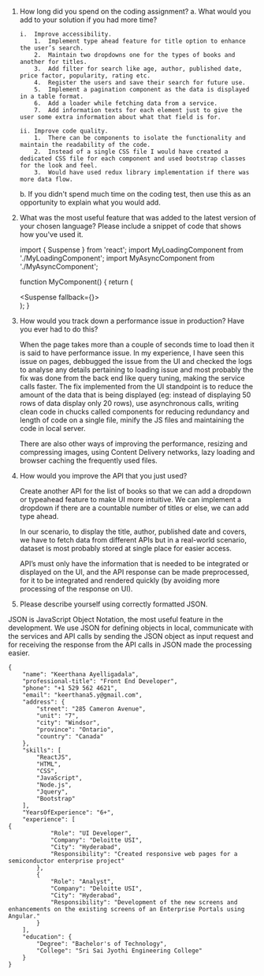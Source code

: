 1.	How long did you spend on the coding assignment? 
    a.	What would you add to your solution if you had more time?

        i.	Improve accessibility. 
            1.	Implement type ahead feature for title option to enhance the user’s search.
            2.	Maintain two dropdowns one for the types of books and another for titles. 
            3.	Add filter for search like age, author, published date, price factor, popularity, rating etc. 
            4.	Register the users and save their search for future use. 
            5.	Implement a pagination component as the data is displayed in a table format.
            6.	Add a loader while fetching data from a service.
            7.  Add information texts for each element just to give the user some extra information about what that field is for.

        ii.	Improve code quality.
            1.	There can be components to isolate the functionality and maintain the readability of the code.
            2.	Instead of a single CSS file I would have created a dedicated CSS file for each component and used bootstrap classes for the look and feel.
            3.	Would have used redux library implementation if there was more data flow. 

    b.	If you didn't spend much time on the coding test, then use this as an opportunity to explain what you would add.

2.	What was the most useful feature that was added to the latest version of your chosen language? Please include a snippet of code that shows how you've used it.

    import { Suspense } from 'react';
    import MyLoadingComponent from './MyLoadingComponent';
    import MyAsyncComponent from './MyAsyncComponent';

    function MyComponent() {
    return (
        <div>
        <Suspense fallback={<MyLoadingComponent />}>
            <MyAsyncComponent />
        </Suspense>
        </div>
    );
    }

3.	How would you track down a performance issue in production? Have you ever had to do this?

    When the page takes more than a couple of seconds time to load then it is said to have performance issue. In my experience, I have seen this issue on pages, debbugged the issue from the UI and checked the logs to analyse any details pertaining to loading issue and most probably the fix was done from the back end like query tuning, making the service calls faster. The fix implemented from the UI standpoint is to reduce the amount of the data that is being displayed (eg: instead of displaying 50 rows of data display only 20 rows), use asynchronous calls, writing clean code in chucks called components for reducing redundancy and length of code on a single file, minify the JS files and maintaining the code in local server. 

    There are also other ways of improving the performance, resizing and
    compressing images, using Content Delivery networks, lazy loading and browser caching the frequently used files.

4.	How would you improve the API that you just used?

    Create another API for the list of books so that we can add a dropdown or typeahead feature to make UI more intuitive.  We can implement a dropdown if there are a countable number of titles or else, we can add type ahead. 

    In our scenario, to display the title, author, published date and covers, we have to fetch data from different APIs but in a real-world scenario, dataset is most probably stored at single place for easier access. 

    API’s must only have the information that is needed to be integrated or displayed on the UI, and the API response can be made preprocessed, for it to be integrated and rendered quickly (by avoiding more processing of the response on UI). 
	
5.	Please describe yourself using correctly formatted JSON.

JSON is JavaScript Object Notation, the most useful feature in the development.
We use JSON for defining objects in local, communicate with the services and API calls by sending the JSON object as input request and for receiving the response from the API calls in JSON made the processing easier. 
 

    {
        "name": "Keerthana Ayelligadala",
        "professional-title": "Front End Developer",
        "phone": "+1 529 562 4621",
        "email": "keerthana5.y@gmail.com",
        "address": {
            "street": "285 Cameron Avenue",
            "unit": "7",
            "city": "Windsor",
            "province": "Ontario",
            "country": "Canada"
        },
        "skills": [
            "ReactJS",
            "HTML",
            "CSS",
            "JavaScript",
            "Node.js",
            "Jquery",
            "Bootstrap"
        ],
        "YearsOfExperience": "6+",
        "experience": [
    {
                "Role": "UI Developer",
                "Company": "Deloitte USI",
                "City": "Hyderabad",
                "Responsibility": "Created responsive web pages for a    semiconductor enterprise project"
            },
            {
                "Role": "Analyst",
                "Company": "Deloitte USI",
                "City": "Hyderabad",
                "Responsibility": "Development of the new screens and enhancements on the existing screens of an Enterprise Portals using Angular."
            }
        ],
        "education": {
            "Degree": "Bachelor's of Technology",
            "College": "Sri Sai Jyothi Engineering College"
        }
    }
        
